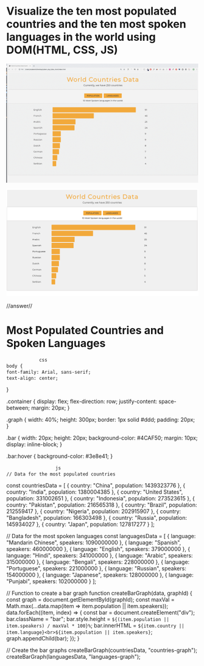 # Visualize the ten most populated countries and the ten most spoken languages in the world using DOM(HTML, CSS, JS)

![world-countries-data](https://github.com/Asabeneh/30-Days-Of-JavaScript/raw/master/images/projects/dom_min_project_bar_graph_day_5.1.gif)

![world-countries-languages](https://github.com/Asabeneh/30-Days-Of-JavaScript/raw/master/images/projects/dom_min_project_bar_graph_day_5.1.png)

//answer//
<!DOCTYPE html>
<html lang="en">
<head>
    <meta charset="UTF-8">
    <meta name="viewport" content="width=device-width, initial-scale=1.0">
    <title>Most Populated Countries and Spoken Languages</title>
    <link rel="stylesheet" href="style.css">
</head>
<body>
    <h1>Most Populated Countries and Spoken Languages</h1>
    <div class="container">
        <div class="graph" id="countries-graph"></div>
        <div class="graph" id="languages-graph"></div>
    </div>
    <script src="script.js"></script>
</body>
</html>


                css
    body {
    font-family: Arial, sans-serif;
    text-align: center;
}

.container {
    display: flex;
    flex-direction: row;
    justify-content: space-between;
    margin: 20px;
}

.graph {
    width: 40%;
    height: 300px;
    border: 1px solid #ddd;
    padding: 20px;
}

.bar {
    width: 20px;
    height: 20px;
    background-color: #4CAF50;
    margin: 10px;
    display: inline-block;
}

.bar:hover {
    background-color: #3e8e41;
}


                      js
    // Data for the most populated countries
const countriesData = [
    { country: "China", population: 1439323776 },
    { country: "India", population: 1380004385 },
    { country: "United States", population: 331002651 },
    { country: "Indonesia", population: 273523615 },
    { country: "Pakistan", population: 216565318 },
    { country: "Brazil", population: 212559417 },
    { country: "Nigeria", population: 202915907 },
    { country: "Bangladesh", population: 166303498 },
    { country: "Russia", population: 145934027 },
    { country: "Japan", population: 127817277 }
];

// Data for the most spoken languages
const languagesData = [
    { language: "Mandarin Chinese", speakers: 1090000000 },
    { language: "Spanish", speakers: 460000000 },
    { language: "English", speakers: 379000000 },
    { language: "Hindi", speakers: 341000000 },
    { language: "Arabic", speakers: 315000000 },
    { language: "Bengali", speakers: 228000000 },
    { language: "Portuguese", speakers: 221000000 },
    { language: "Russian", speakers: 154000000 },
    { language: "Japanese", speakers: 128000000 },
    { language: "Punjabi", speakers: 102000000 }
];

// Function to create a bar graph
function createBarGraph(data, graphId) {
    const graph = document.getElementById(graphId);
    const maxVal = Math.max(...data.map(item => item.population || item.speakers));
    data.forEach((item, index) => {
        const bar = document.createElement("div");
        bar.className = "bar";
        bar.style.height = `${(item.population || item.speakers) / maxVal * 100}%`;
        bar.innerHTML = `${item.country || item.language}<br>${item.population || item.speakers}`;
        graph.appendChild(bar);
    });
}

// Create the bar graphs
createBarGraph(countriesData, "countries-graph");
createBarGraph(languagesData, "languages-graph");